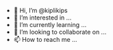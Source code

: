 - 👋 Hi, I’m @kiplikips
- 👀 I’m interested in ...
- 🌱 I’m currently learning ...
- 💞️ I’m looking to collaborate on ...
- 📫 How to reach me ...

<!---
kiplikips/kiplikips is a ✨ special ✨ repository because its `README.md` (this file) appears on your GitHub profile.
You can click the Preview link to take a look at your changes.
--->
